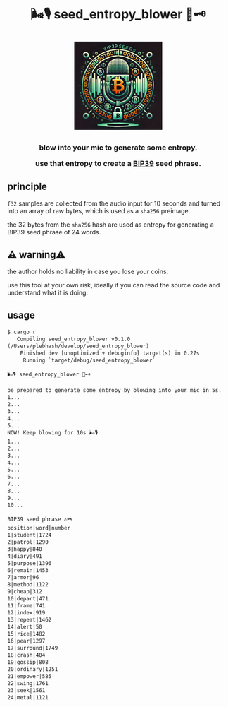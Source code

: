 <h1 align="center">
🌬️🎙️ seed_entropy_blower 🎲🗝
<br><br>
<img src="seed_entropy_blower.png" alt="SRI" width="200">
</h1>

<h3 align="center">
blow into your mic to generate some entropy.

use that entropy to create a [BIP39](https://github.com/bitcoin/bips/blob/master/bip-0039/english.txt) seed phrase.
</h3>

## principle

`f32` samples are collected from the audio input for 10 seconds and turned into an array of raw bytes, which is used as a `sha256` preimage.

the 32 bytes from the `sha256` hash are used as entropy for generating a BIP39 seed phrase of 24 words.

## ⚠️ warning⚠️

the author holds no liability in case you lose your coins.

use this tool at your own risk, ideally if you can read the source code and understand what it is doing.

## usage

```shell
$ cargo r
   Compiling seed_entropy_blower v0.1.0 (/Users/plebhash/develop/seed_entropy_blower)
    Finished dev [unoptimized + debuginfo] target(s) in 0.27s
     Running `target/debug/seed_entropy_blower`

🌬️🎙️ seed_entropy_blower 🎲🗝️

be prepared to generate some entropy by blowing into your mic in 5s.
1...
2...
3...
4...
5...
NOW! Keep blowing for 10s 🌬️🎙️
1...
2...
3...
4...
5...
6...
7...
8...
9...
10...

BIP39 seed phrase ✍️🗝️
position|word|number
1|student|1724
2|patrol|1290
3|happy|840
4|diary|491
5|purpose|1396
6|remain|1453
7|armor|96
8|method|1122
9|cheap|312
10|depart|471
11|frame|741
12|index|919
13|repeat|1462
14|alert|50
15|rice|1482
16|pear|1297
17|surround|1749
18|crash|404
19|gossip|808
20|ordinary|1251
21|empower|585
22|swing|1761
23|seek|1561
24|metal|1121
```